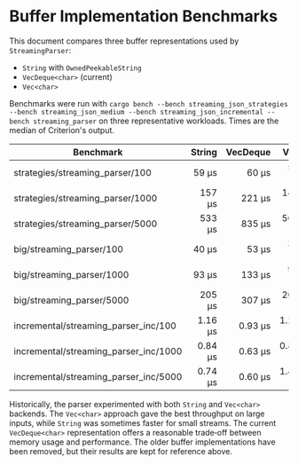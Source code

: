 # Buffer Implementation Benchmarks

This document compares three buffer representations used by `StreamingParser`:

- `String` with `OwnedPeekableString`
- `VecDeque<char>` (current)
- `Vec<char>`

Benchmarks were run with `cargo bench --bench streaming_json_strategies --bench streaming_json_medium --bench streaming_json_incremental --bench streaming_parser` on
three representative workloads. Times are the median of Criterion's output.

| Benchmark | String | VecDeque<char> | Vec<char> |
|-----------|-------:|---------------:|----------:|
| strategies/streaming_parser/100 | 59 µs | 60 µs | 59 µs |
| strategies/streaming_parser/1000 | 157 µs | 221 µs | 142 µs |
| strategies/streaming_parser/5000 | 533 µs | 835 µs | 568 µs |
| big/streaming_parser/100 | 40 µs | 53 µs | 38 µs |
| big/streaming_parser/1000 | 93 µs | 133 µs | 93 µs |
| big/streaming_parser/5000 | 205 µs | 307 µs | 206 µs |
| incremental/streaming_parser_inc/100 | 1.16 µs | 0.93 µs | 1.20 µs |
| incremental/streaming_parser_inc/1000 | 0.84 µs | 0.63 µs | 0.89 µs |
| incremental/streaming_parser_inc/5000 | 0.74 µs | 0.60 µs | 1.44 µs |

Historically, the parser experimented with both `String` and `Vec<char>`
backends. The `Vec<char>` approach gave the best throughput on large inputs,
while `String` was sometimes faster for small streams. The current
`VecDeque<char>` representation offers a reasonable trade‑off between memory
usage and performance. The older buffer implementations have been removed, but
their results are kept for reference above.
